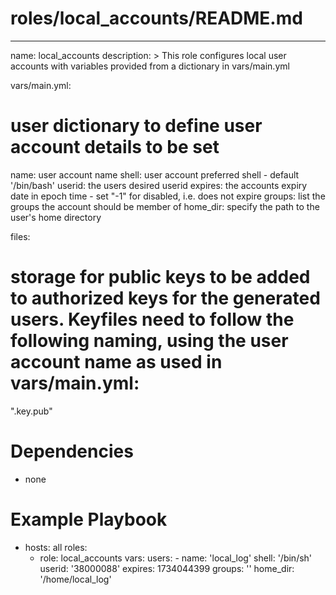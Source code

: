 # roles/local_accounts/README.md
---
name: local_accounts
description: >
  This role configures local user accounts with variables provided from a dictionary in vars/main.yml

vars/main.yml:
  # user dictionary to define user account details to be set
  name: user account name
  shell: user account preferred shell - default '/bin/bash'
  userid: the users desired userid
  expires: the accounts expiry date in epoch time - set "-1" for disabled, i.e. does not expire
  groups: list the groups the account should be member of
  home_dir: specify the path to the user's home directory

files: 
  # storage for public keys to be added to authorized keys for the generated users. Keyfiles need to follow the following naming, using the user account name as used in vars/main.yml: 
  "<user account name>.key.pub"


# Dependencies
- none

# Example Playbook
- hosts: all 
  roles:
    - role: local_accounts
      vars:
        users:
          - name: 'local_log'
            shell: '/bin/sh'
            userid: '38000088'
            expires: 1734044399
            groups: ''
            home_dir: '/home/local_log'
